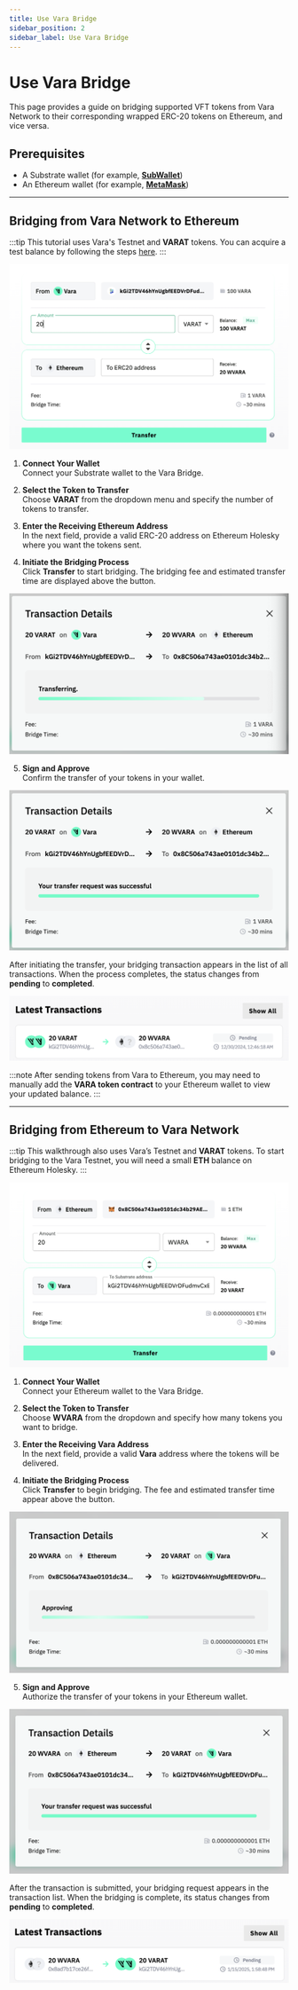 ```yaml
---
title: Use Vara Bridge
sidebar_position: 2
sidebar_label: Use Vara Bridge
---
```


# Use Vara Bridge
This page provides a guide on bridging supported VFT tokens from Vara Network to their corresponding wrapped ERC-20 tokens on Ethereum, and vice versa.

## Prerequisites

- A Substrate wallet (for example, [**SubWallet**](https://www.subwallet.app/))
- An Ethereum wallet (for example, [**MetaMask**](https://metamask.io/))

---

## Bridging from Vara Network to Ethereum

:::tip
This tutorial uses Vara's Testnet and **VARAT** tokens. You can acquire a test balance by following the steps [here](docs/idea/account.md#get-test-balance).
:::

![vara-bridge](img/vara_bridge_tutorial_snap01.png)

1. **Connect Your Wallet**  
   Connect your Substrate wallet to the Vara Bridge.

2. **Select the Token to Transfer**  
   Choose **VARAT** from the dropdown menu and specify the number of tokens to transfer.

3. **Enter the Receiving Ethereum Address**  
   In the next field, provide a valid ERC-20 address on Ethereum Holesky where you want the tokens sent.

4. **Initiate the Bridging Process**  
   Click **Transfer** to start bridging. The bridging fee and estimated transfer time are displayed above the button.

![vara-bridge](img/vara_bridge_tutorial_snap02.png)

5. **Sign and Approve**  
   Confirm the transfer of your tokens in your wallet.

![vara-bridge](img/vara_bridge_tutorial_snap03.png)

After initiating the transfer, your bridging transaction appears in the list of all transactions. When the process completes, the status changes from **pending** to **completed**.

![vara-bridge](img/vara_bridge_tutorial_snap04.png)

:::note
After sending tokens from Vara to Ethereum, you may need to manually add the **VARA token contract** to your Ethereum wallet to view your updated balance.
:::

---

## Bridging from Ethereum to Vara Network

:::tip
This walkthrough also uses Vara’s Testnet and **VARAT** tokens. To start bridging to the Vara Testnet, you will need a small **ETH** balance on Ethereum Holesky.
:::

![vara-bridge](img/vara_bridge_tutorial_snap05.png)

1. **Connect Your Wallet**  
   Connect your Ethereum wallet to the Vara Bridge.

2. **Select the Token to Transfer**  
   Choose **WVARA** from the dropdown and specify how many tokens you want to bridge.

3. **Enter the Receiving Vara Address**  
   In the next field, provide a valid **Vara** address where the tokens will be delivered.

4. **Initiate the Bridging Process**  
   Click **Transfer** to begin bridging. The fee and estimated transfer time appear above the button.

![vara-bridge](img/vara_bridge_tutorial_snap06.png)

5. **Sign and Approve**  
   Authorize the transfer of your tokens in your Ethereum wallet.

![vara-bridge](img/vara_bridge_tutorial_snap07.png)

After the transaction is submitted, your bridging request appears in the transaction list. When the bridging is complete, its status changes from **pending** to **completed**.

![vara-bridge](img/vara_bridge_tutorial_snap08.png)